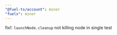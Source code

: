 ```yaml
---
"@fuel-ts/account": minor
"fuels": minor
---
```


fix!: `launchNode.cleanup` not killing node in single test
